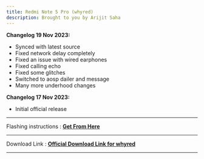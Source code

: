 ```yaml
---
title: Redmi Note 5 Pro (whyred)
description: Brought to you by Arijit Saha
---
```


<b>Changelog 19 Nov 2023:</b>
- Synced with latest source
- Fixed network delay completely
- Fixed an issue with wired earphones
- Fixed calling echo
- Fixed some glitches
- Switched to aosp dailer and message
- Many more underhood changes

<b>Changelog 17 Nov 2023:</b>
- Initial official release

----
Flashing instructions : [**Get From Here**](whyred_inst.md)

----
Download Link : [**Official Download Link for whyred**](https://sourceforge.net/projects/projectmatrixx/files/Android-14/whyred/)

----
